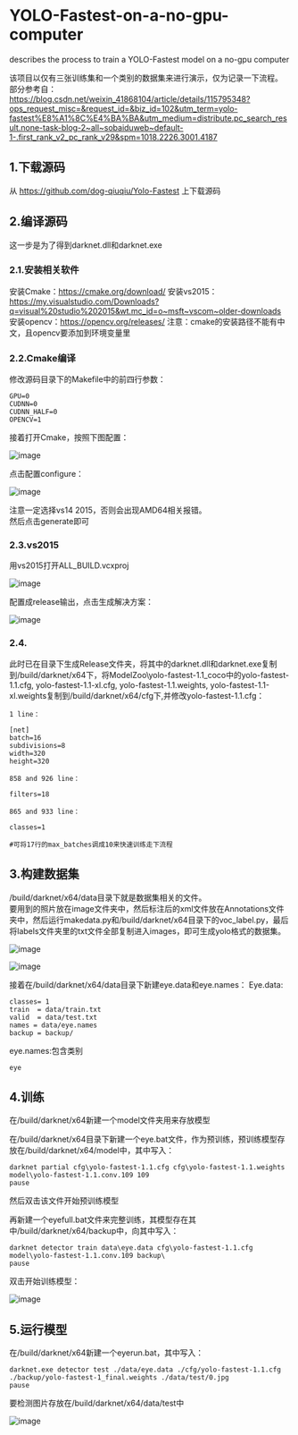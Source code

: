 # YOLO-Fastest-on-a-no-gpu-computer
describes the process to train a YOLO-Fastest model on a no-gpu computer

该项目以仅有三张训练集和一个类别的数据集来进行演示，仅为记录一下流程。
部分参考自：
https://blog.csdn.net/weixin_41868104/article/details/115795348?ops_request_misc=&request_id=&biz_id=102&utm_term=yolo-fastest%E8%A1%8C%E4%BA%BA&utm_medium=distribute.pc_search_result.none-task-blog-2~all~sobaiduweb~default-1-.first_rank_v2_pc_rank_v29&spm=1018.2226.3001.4187

## 1.下载源码
  从 https://github.com/dog-qiuqiu/Yolo-Fastest 上下载源码

## 2.编译源码
  这一步是为了得到darknet.dll和darknet.exe
### 2.1.安装相关软件
安装Cmake：https://cmake.org/download/
安装vs2015：https://my.visualstudio.com/Downloads?q=visual%20studio%202015&wt.mc_id=o~msft~vscom~older-downloads
安装opencv：https://opencv.org/releases/
注意：cmake的安装路径不能有中文，且opencv要添加到环境变量里
### 2.2.Cmake编译
修改源码目录下的Makefile中的前四行参数：
```
GPU=0
CUDNN=0
CUDNN_HALF=0
OPENCV=1
```  
接着打开Cmake，按照下图配置：  

![image](https://github.com/Charlie839242/YOLO-Fastest-on-a-no-gpu-windows-computer/blob/main/pictures/0.png)  

点击配置configure：  

![image](https://github.com/Charlie839242/YOLO-Fastest-on-a-no-gpu-windows-computer/blob/main/pictures/1.png)   

注意一定选择vs14 2015，否则会出现AMD64相关报错。  
然后点击generate即可
  
  
### 2.3.vs2015
用vs2015打开ALL_BUILD.vcxproj  

![image](https://github.com/Charlie839242/YOLO-Fastest-on-a-no-gpu-windows-computer/blob/main/pictures/2.png)    

配置成release输出，点击生成解决方案：  

![image](https://github.com/Charlie839242/YOLO-Fastest-on-a-no-gpu-windows-computer/blob/main/pictures/3.png)    


### 2.4.
此时已在目录下生成Release文件夹，将其中的darknet.dll和darknet.exe复制到/build/darknet/x64下，将ModelZoo\yolo-fastest-1.1_coco中的yolo-fastest-1.1.cfg, yolo-fastest-1.1-xl.cfg, yolo-fastest-1.1.weights, yolo-fastest-1.1-xl.weights复制到/build/darknet/x64/cfg下,并修改yolo-fastest-1.1.cfg：  
```
1 line：  

[net]
batch=16
subdivisions=8
width=320
height=320  

858 and 926 line：  

filters=18  

865 and 933 line：  

classes=1  
  
#可将17行的max_batches调成10来快速训练走下流程

```
  
## 3.构建数据集
/build/darknet/x64/data目录下就是数据集相关的文件。  
要用到的照片放在image文件夹中，然后标注后的xml文件放在Annotations文件夹中，然后运行makedata.py和/build/darknet/x64目录下的voc_label.py，最后将labels文件夹里的txt文件全部复制进入images，即可生成yolo格式的数据集。  

![image](https://github.com/Charlie839242/YOLO-Fastest-on-a-no-gpu-windows-computer/blob/main/pictures/4.png)     

![image](https://github.com/Charlie839242/YOLO-Fastest-on-a-no-gpu-windows-computer/blob/main/pictures/5.png)  

接着在/build/darknet/x64/data目录下新建eye.data和eye.names：
Eye.data:
```
classes= 1
train  = data/train.txt
valid  = data/test.txt
names = data/eye.names
backup = backup/
```
eye.names:包含类别
```
eye
```

## 4.训练
在/build/darknet/x64新建一个model文件夹用来存放模型  

在/build/darknet/x64目录下新建一个eye.bat文件，作为预训练，预训练模型存放在/build/darknet/x64/model中，其中写入：
```
darknet partial cfg\yolo-fastest-1.1.cfg cfg\yolo-fastest-1.1.weights model\yolo-fastest-1.1.conv.109 109
pause
```
然后双击该文件开始预训练模型  

再新建一个eyefull.bat文件来完整训练，其模型存在其中/build/darknet/x64/backup中，向其中写入：
```
darknet detector train data\eye.data cfg\yolo-fastest-1.1.cfg model\yolo-fastest-1.1.conv.109 backup\
pause
```
双击开始训练模型：  

![image](https://github.com/Charlie839242/YOLO-Fastest-on-a-no-gpu-windows-computer/blob/main/pictures/6.png)  


## 5.运行模型
在/build/darknet/x64新建一个eyerun.bat，其中写入：
```
darknet.exe detector test ./data/eye.data ./cfg/yolo-fastest-1.1.cfg ./backup/yolo-fastest-1_final.weights ./data/test/0.jpg
pause
```
要检测图片存放在/build/darknet/x64/data/test中  

![image](https://github.com/Charlie839242/YOLO-Fastest-on-a-no-gpu-windows-computer/blob/main/pictures/7.png)  






































